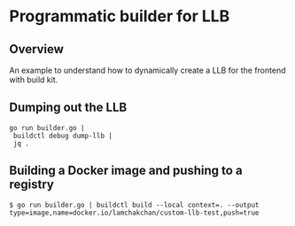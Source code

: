 # Programmatic builder for LLB

## Overview
An example to understand how to dynamically create a LLB for the frontend with build kit.

## Dumping out the LLB

```shell
go run builder.go | 
 buildctl debug dump-llb |
 jq .
```

## Building a Docker image and pushing to a registry

```shell
$ go run builder.go | buildctl build --local context=. --output type=image,name=docker.io/lamchakchan/custom-llb-test,push=true
```